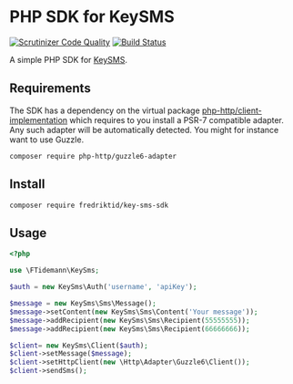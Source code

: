 # PHP SDK for KeySMS


[![Scrutinizer Code Quality](https://scrutinizer-ci.com/g/fredriktid/key-sms-sdk/badges/quality-score.png?b=master)](https://scrutinizer-ci.com/g/fredriktid/key-sms-sdk/?branch=master) [![Build Status](https://scrutinizer-ci.com/g/fredriktid/key-sms-sdk/badges/build.png?b=master)](https://scrutinizer-ci.com/g/fredriktid/key-sms-sdk/build-status/master)

A simple PHP SDK for [KeySMS](http://keysms.no/).

## Requirements

The SDK has a dependency on the virtual package [php-http/client-implementation](https://packagist.org/providers/php-http/client-implementation) which requires to you install a PSR-7 compatible adapter. Any such adapter will be automatically detected. You might for instance want to use Guzzle.

```
composer require php-http/guzzle6-adapter
```

## Install

```
composer require fredriktid/key-sms-sdk
```

## Usage

```php
<?php

use \FTidemann\KeySms;

$auth = new KeySms\Auth('username', 'apiKey');

$message = new KeySms\Sms\Message();
$message->setContent(new KeySms\Sms\Content('Your message'));
$message->addRecipient(new KeySms\Sms\Recipient(55555555));
$message->addRecipient(new KeySms\Sms\Recipient(66666666));

$client= new KeySms\Client($auth);
$client->setMessage($message);
$client->setHttpClient(new \Http\Adapter\Guzzle6\Client());
$client->sendSms();

```
